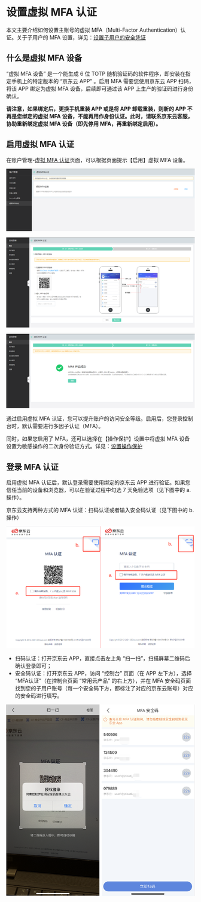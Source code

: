 # 设置虚拟 MFA 认证

本文主要介绍如何设置主账号的虚拟 MFA（Multi-Factor Authentication）认证。关于子用户的 MFA 设置，详见：[设置子用户的安全凭证](../../../documentation/Management/IAM/Operation-manual/User-management/setting-user-credentials.md)

## 什么是虚拟 MFA 设备

“虚拟 MFA 设备” 是一个能生成 6 位 TOTP 随机验证码的软件程序，即安装在指定手机上的特定版本的 “京东云 APP” 。启用 MFA 需要您使用京东云 APP 扫码，将该 APP 绑定为虚拟 MFA 设备，后续即可通过该 APP 上生产的验证码进行身份确认。

**请注意，如果绑定后，更换手机重装 APP 或是将 APP 卸载重装，则新的 APP 不再是您绑定的虚拟 MFA 设备，不能再用作身份认证。此时，请联系京东云客服，协助重新绑定虚拟 MFA 设备（即先停用 MFA，再重新绑定启用）。**

## 启用虚拟 MFA 认证

在账户管理-[虚拟 MFA 认证](https://uc.jdcloud.com/account/mfa)页面，可以根据页面提示【启用】虚拟 MFA 设备。

![image-20210722223221246](../../../image/User/Account-Mgmt/image-20210722223221246.png)

![image-20210722224234264](../../../image/User/Account-Mgmt/image-20210722224234264.png)

![image-20210722224409401](../../../image/User/Account-Mgmt/image-20210722224409401.png)

通过启用虚拟 MFA 认证，您可以提升账户的访问安全等级。启用后，您登录控制台时，默认需要进行多因子认证（MFA）。

同时，如果您启用了 MFA，还可以选择在【操作保护】设置中将虚拟 MFA 设备设置为敏感操作的二次身份验证方式。详见：[设置操作保护](../../../documentation/User-Service/Security-Operation-Protection/Operation-Protection.md)

## 登录 MFA 认证

启用虚拟 MFA 认证后，默认登录需要使用绑定的京东云 APP 进行验证。如果您信任当前的设备和浏览器，可以在验证过程中勾选 7 天免验选项（见下图中的 a. 操作）。

京东云支持两种方式的 MFA 认证：扫码认证或者输入安全码认证（见下图中的 b. 操作）

![image-20210716134853204](../../../image/IAM/SubUserManagement/image-20210716134853204.png)

- 扫码认证：打开京东云 APP，直接点击左上角 “扫一扫”，扫描屏幕二维码后确认登录即可；
- 安全码认证：打开京东云 APP，访问 “控制台” 页面（在 APP 左下方），选择 “MFA认证”（在控制台页面 “常用云产品” 的右上方），并在 MFA 安全码页面找到您的子用户账号（每一个安全码下方，都标注了对应的京东云账号）对应的安全码进行填写。

![image-20210722225327510](../../../image/User/Account-Mgmt/image-20210722225327510.png)


